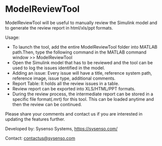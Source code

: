 # ModelReviewTool

ModelReviewTool will be useful to manually review the Simulink model and to generate the review report in html/xls/ppt formats. 


Usage:
- To launch the tool, add the entire ModelReviewTool folder into MATLAB path.Then, type the following command in the MATLAB command window >> ModelReviewTool
- Open the Simulink model that has to be reviewed and the tool can be used to log the issues identified in the model.
- Adding an issue: Every issue will have a title, reference system path, reference image, issue type, additional comments.
- Report Table: It holds all the review issues in a table.
- Review report can be exported into XLS/HTML/PPT formats.
- During the review process, the intermediate report can be stored in a specific file format(.mrt) for this tool. This can be loaded anytime and then the review can be continued.

Please share your comments and contact us if you are interested in updating the features further.

Developed by: Sysenso Systems, https://sysenso.com/

Contact: contactus@sysenso.com
